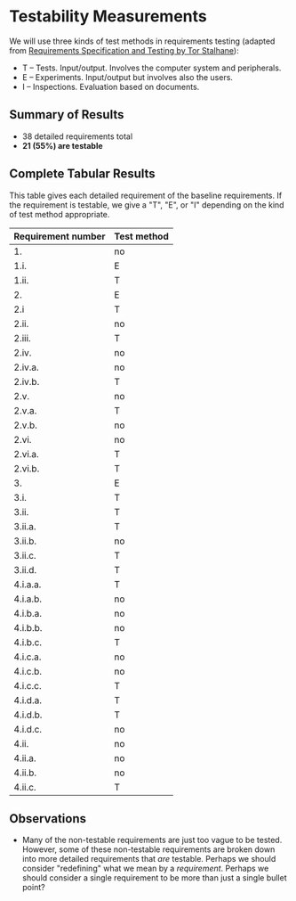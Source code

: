 # Testability Measurements

We will use three kinds of test methods in requirements testing (adapted from [Requirements Specification and Testing by Tor Stalhane](http://www.idi.ntnu.no/emner/tdt4242/foiler/3-2-Testability.ppt)):

* T – Tests. Input/output. Involves the computer system and peripherals.
* E – Experiments. Input/output but involves also the users.
* I – Inspections. Evaluation based on documents.

## Summary of Results

* 38 detailed requirements total
* **21 (55%) are testable**

## Complete Tabular Results

This table gives each detailed requirement of the baseline requirements. If the requirement is testable, we give a "T", "E", or "I" depending on the kind of test method appropriate.

Requirement number | Test method
--- | ---
1. | no
1.i. | E
1.ii. | T
2. | E
2.i | T
2.ii. | no
2.iii. | T
2.iv. | no
2.iv.a. | no
2.iv.b. | T
2.v. | no
2.v.a. | T
2.v.b. | no
2.vi. | no
2.vi.a. | T
2.vi.b. | T
3. |  E
3.i. |  T
3.ii. | T
3.ii.a. | T
3.ii.b. | no
3.ii.c. | T
3.ii.d. | T
4.i.a.a. | T
4.i.a.b. | no
4.i.b.a. | no
4.i.b.b. | no
4.i.b.c. | T
4.i.c.a. | no
4.i.c.b. | no
4.i.c.c. | T
4.i.d.a. | T
4.i.d.b. | T
4.i.d.c. | no
4.ii. | no
4.ii.a. | no
4.ii.b. | no
4.ii.c. | T


## Observations

* Many of the non-testable requirements are just too vague to be tested. However, some of these non-testable requirements are broken down into more detailed requirements that *are* testable. Perhaps we should consider "redefining" what we mean by a *requirement*. Perhaps we should consider a single requirement to be more than just a single bullet point?